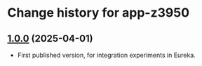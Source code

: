 # Change history for app-z3950

## [1.0.0](https://github.com/folio-org/app-z3950/tree/v1.0.0) (2025-04-01)

* First published version, for integration experiments in Eureka.


